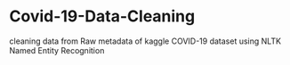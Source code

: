 # Covid-19-Data-Cleaning
cleaning data from Raw metadata of kaggle COVID-19 dataset using NLTK Named Entity Recognition
